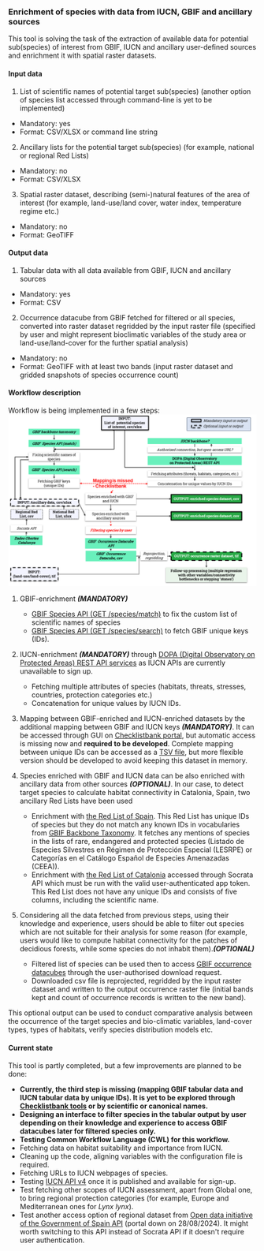 ### Enrichment of species with data from IUCN, GBIF and ancillary sources

This tool is solving the task of the extraction of available data for potential sub(species) of interest from GBIF, IUCN and ancillary user-defined sources and enrichment it with spatial raster datasets.

#### Input data

1. List of scientific names of potential target sub(species) (another option of species list accessed through command-line is yet to be implemented)
- Mandatory: yes
- Format: CSV/XLSX or command line string
2. Ancillary lists for the potential target sub(species) (for example, national or regional Red Lists)
- Mandatory: no
- Format: CSV/XLSX
3. Spatial raster dataset, describing (semi-)natural features of the area of interest (for example, land-use/land cover, water index, temperature regime etc.)
- Mandatory: no
- Format: GeoTIFF

#### Output data

1. Tabular data with all data available from GBIF, IUCN and ancillary sources
- Mandatory: yes
- Format: CSV
2. Occurrence datacube from GBIF fetched for filtered or all species, converted into raster dataset regridded by the input raster file (specified by user and might represent bioclimatic variables of the study area or land-use/land-cover for the further spatial analysis)
- Mandatory: no
- Format: GeoTIFF with at least two bands (input raster dataset and gridded snapshots of species occurrence count)

#### Workflow description

Workflow is being implemented in a few steps: ![diagram](visualisation/workflow.png)

1. GBIF-enrichment ***(MANDATORY)***
	- [GBIF Species API (GET /species/match)](https://techdocs.gbif.org/en/openapi/v1/species#/Searching%20names/matchNames) to fix the custom list of scientific names of species
	- [GBIF Species API (GET /species/search)](https://techdocs.gbif.org/en/openapi/v1/species#/Searching%20names/searchNames) to fetch GBIF unique keys (IDs).

2. IUCN-enrichment ***(MANDATORY)*** through [DOPA (Digital Observatory on Protected Areas) REST API services](https://dopa-services.jrc.ec.europa.eu/services/) as IUCN APIs are currently unavailable to sign up.
	- Fetching multiple attributes of species (habitats, threats, stresses, countries, protection categories etc.)
	- Concatenation for unique values by IUCN IDs.

3. Mapping between GBIF-enriched and IUCN-enriched datasets by the additional mapping between GBIF and IUCN keys ***(MANDATORY)***. It can be accessed through GUI on [Checklistbank portal](https://www.checklistbank.org/tools/name-match-async), but automatic access is missing now and **required to be developed**. Complete mapping between unique IDs can be accessed as a [TSV file](https://download.checklistbank.org/job/f8/f8794f58-1a9c-4db2-b7ff-36a2559e75e9.zip), but more flexible version should be developed to avoid keeping this dataset in memory.

4. Species enriched with GBIF and IUCN data can be also enriched with ancillary data from other sources ***(OPTIONAL)***. In our case, to detect target species to calculate habitat connectivity in Catalonia, Spain, two ancillary Red Lists have been used
	- Enrichment with [the Red List of Spain](https://www.miteco.gob.es/es/biodiversidad/temas/conservacion-de-especies/especies-proteccion-especial/ce-proteccion-listado-situacion.html). This Red List has unique IDs of species but they do not match any known IDs in vocabularies from [GBIF Backbone Taxonomy](https://www.gbif.org/dataset/d7dddbf4-2cf0-4f39-9b2a-bb099caae36c). It fetches any mentions of species in the lists of rare, endangered and protected species (Listado de Especies Silvestres en Régimen de Protección Especial (LESRPE) or
Categorías en el Catálogo Español de Especies Amenazadas (CEEA)).
	- Enrichment with [the Red List of Catalonia](https://dev.socrata.com/foundry/analisi.transparenciacatalunya.cat/i8eg-aynu) accessed through Socrata API which must be run with the valid user-authenticated app token. This Red List does not have any unique IDs and consists of five columns, including the scientific name.

5. Considering all the data fetched from previous steps, using their knowledge and experience, users should be able to filter out species which are not suitable for their analysis for some reason (for example, users would like to compute habitat connectivity for the patches of decidious forests, while some species do not inhabit them).***(OPTIONAL)***

	- Filtered list of species can be used then to access [GBIF occurrence datacubes](https://techdocs.gbif.org/en/data-use/data-cubes) through the user-authorised download request.
	- Downloaded csv file is reprojected, regridded by the input raster dataset and written to the output occurrence raster file (initial bands kept and count of occurrence records is written to the new band).

This optional output can be used to conduct comparative analysis between the occurrence of the target species and bio-climatic variables, land-cover types, types of habitats, verify species distribution models etc.

#### Current state

This tool is partly completed, but a few improvements are planned to be done:

- **Currently, the third step is missing (mapping GBIF tabular data and IUCN tabular data by unique IDs). It is yet to be explored through [Checklistbank tools](https://www.checklistbank.org/tools/name-match-async) or by scientific or canonical names.**
- **Designing an interface to filter species in the tabular output by user depending on their knowledge and experience to access GBIF datacubes later for filtered species only.**
- **Testing Common Workflow Language (CWL) for this workflow.**
- Fetching data on habitat suitability and importance from IUCN.
- Cleaning up the code, aligning variables with the configuration file is required.
- Fetching URLs to IUCN webpages of species.
- Testing [IUCN API v4](https://apiv3.iucnredlist.org/) once it is published and available for sign-up.
- Test fetching other scopes of IUCN assessment, apart from Global one, to bring regional protection categories (for example, Europe and Mediterranean ones for *Lynx lynx*).
- Test another access option of regional dataset from [Open data initiative of the Government of Spain API](https://datos.gob.es/en/apidata) (portal down on 28/08/2024). It might worth switching to this API instead of Socrata API if it doesn't require user authentication.